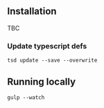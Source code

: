 ## Installation

TBC

### Update typescript defs

    tsd update --save --overwrite

## Running locally

    gulp --watch

